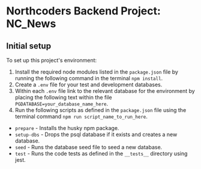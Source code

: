 # Northcoders Backend Project: NC_News

## Initial setup

To set up this project's environment:
1. Install the required node modules listed in the ``package.json`` file by running the following command in the terminal ``npm install``.
2. Create a ``.env`` file for your test and development databases.
3. Within each ``.env`` file link to the relevant database for the environment by placing the following text within the file ``PGDATABASE=your_database_name_here``.
4. Run the following scripts as defined in the ``package.json`` file using the terminal command ``npm run script_name_to_run_here``.
- ``prepare`` - Installs the husky npm package.
- ``setup-dbs`` - Drops the psql database if it exists and creates a new database. 
- ``seed`` - Runs the database seed file to seed a new database.
- ``test`` - Runs the code tests as defined in the ``__tests__`` directory using jest.